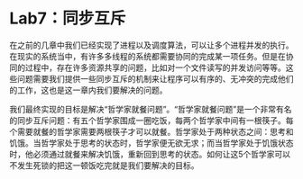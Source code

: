 # Lab7：同步互斥

在之前的几章中我们已经实现了进程以及调度算法，可以让多个进程并发的执行。在现实的系统当中，有许多多线程的系统都需要协同的完成某一项任务。但是在协同的过程中，存在许多资源共享的问题，比如对一个文件读写的并发访问等等。这些问题需要我们提供一些同步互斥的机制来让程序可以有序的、无冲突的完成他们的工作，这也是这一章内我们要解决的问题。

我们最终实现的目标是解决“哲学家就餐问题”。“哲学家就餐问题”是一个非常有名的同步互斥问题：有五个哲学家围成一圈吃饭，每两个哲学家中间有一根筷子。每个需要就餐的哲学家需要两根筷子才可以就餐。哲学家处于两种状态之间：思考和饥饿。当哲学家处于思考的状态时，哲学家便无欲无求；而当哲学家处于饥饿状态时，他必须通过就餐来解决饥饿，重新回到思考的状态。如何让这5个哲学家可以不发生死锁的把这一顿饭吃完就是我们要解决的目标。